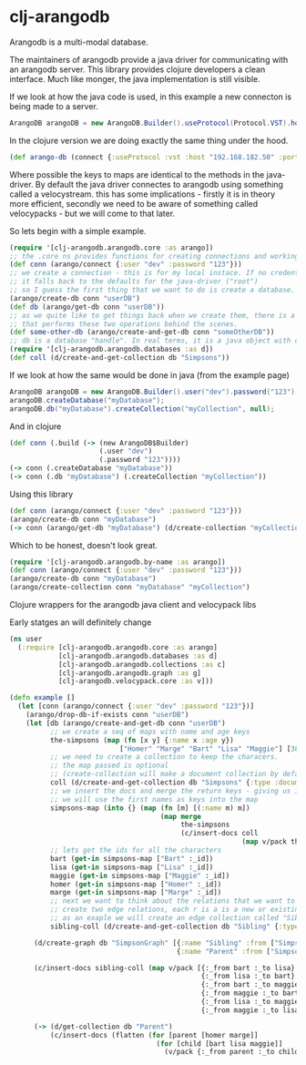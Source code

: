 # clj-arangodb

Arangodb is a multi-modal database.

The maintainers of arangodb provide a java driver for communicating with an arangodb server. This library provides clojure developers a clean interface. Much like monger, the java implementation is still visible.

If we look at how the java code is used, in this example a new connecton is being made to a server.
```java
ArangoDB arangoDB = new ArangoDB.Builder().useProtocol(Protocol.VST).host("192.168.182.50", 8888).build();
```
In the clojure version we are doing exactly the same thing under the hood.
```clojure
(def arango-db (connect {:useProtocol :vst :host "192.168.182.50" :port 8888}))
```
Where possible the keys to maps are identical to the methods in the java-driver. By default the java driver connectes to arangodb using something called a velocystream. this has some implications - firstly it is in theory more efficient, secondly we need to be aware of something called velocypacks - but we will come to that later.

So lets begin with a simple example.
```clojure
(require '[clj-arangodb.arangodb.core :as arango])
;; the .core ns provides functions for creating connections and working with databases
(def conn (arango/connect {:user "dev" :password "123"}))
;; we create a connection - this is for my local instace. If no credentials are used then
;; it falls back to the defaults for the java-driver ("root")
;; so I guess the first thing that we want to do is create a database.
(arango/create-db conn "userDB")
(def db (arango/get-db conn "userDB"))
;; as we quite like to get things back when we create them, there is a function
;; that performs these two operations behind the scenes.
(def some-other-db (arango/create-and-get-db conn "someOtherDB"))
;; db is a database "handle". In real terms, it is a java object with certain methods on it.
(require '[clj-arangodb.arangodb.databases :as d])
(def coll (d/create-and-get-collection db "Simpsons"))
```
If we look at how the same would be done in java (from the example page)
```java
ArangoDB arangoDB = new ArangoDB.Builder().user("dev").password("123").build();
arangoDB.createDatabase("myDatabase");
arangoDB.db("myDatabase").createCollection("myCollection", null);
```
And in clojure
```clojure
(def conn (.build (-> (new ArangoDB$Builder)
                      (.user "dev")
                      (.password "123"))))
(-> conn (.createDatabase "myDatabase"))
(-> conn (.db "myDatabase") (.createCollection "myCollection"))
```
Using this library
```clojure
(def conn (arango/connect {:user "dev" :password "123"}))
(arango/create-db conn "myDatabase")
(-> conn (arango/get-db "myDatabase") (d/create-collection "myCollection"))
```
Which to be honest, doesn't look great.
```clojure
(require '[clj-arangodb.arangodb.by-name :as arango])
(def conn (arango/connect {:user "dev" :password "123"}))
(arango/create-db conn "myDatabase")
(arango/create-collection conn "myDatabase" "myCollection")
```

Clojure wrappers for the arangodb java client and velocypack libs

Early statges an will definitely change

```clojure
(ns user
  (:require [clj-arangodb.arangodb.core :as arango]
            [clj-arangodb.arangodb.databases :as d]
            [clj-arangodb.arangodb.collections :as c]
            [clj-arangodb.arangodb.graph :as g]
            [clj-arangodb.velocypack.core :as v]))

(defn example []
  (let [conn (arango/connect {:user "dev" :password "123"})]
    (arango/drop-db-if-exists conn "userDB")
    (let [db (arango/create-and-get-db conn "userDB")
          ;; we create a seq of maps with name and age keys
          the-simpsons (map (fn [x y] {:name x :age y})
                           ["Homer" "Marge" "Bart" "Lisa" "Maggie"] [38 36 10 8 2])
          ;; we need to create a collection to keep the characers.
          ;; the map passed is optional
          ;; (create-collection will make a document collection by default)
          coll (d/create-and-get-collection db "Simpsons" {:type :document})
          ;; we insert the docs and merge the return keys - giving us ids
          ;; we will use the first names as keys into the map
          simpsons-map (into {} (map (fn [m] [(:name m) m])
                                     (map merge
                                          the-simpsons
                                          (c/insert-docs coll
                                                         (map v/pack the-simpsons)))))
          ;; lets get the ids for all the characters
          bart (get-in simpsons-map ["Bart" :_id])
          lisa (get-in simpsons-map ["Lisa" :_id])
          maggie (get-in simpsons-map ["Maggie" :_id])
          homer (get-in simpsons-map ["Homer" :_id])
          marge (get-in simpsons-map ["Marge" :_id])
          ;; next we want to think about the relations that we want to capture
          ;; create two edge relations, each r is a is a new or existing edge collection
          ;; as an exaple we will create an edge collection called "Sibling" now.
          sibling-coll (d/create-and-get-collection db "Sibling" {:type :edge})]

      (d/create-graph db "SimpsonGraph" [{:name "Sibling" :from ["Simpsons"] :to ["Simpsons"]}
                                         {:name "Parent" :from ["Simpsons"] :to ["Simpsons"]}])

      (c/insert-docs sibling-coll (map v/pack [{:_from bart :_to lisa}
                                               {:_from lisa :_to bart}
                                               {:_from bart :_to maggie}
                                               {:_from maggie :_to bart}
                                               {:_from lisa :_to maggie}
                                               {:_from maggie :_to lisa}]))

      (-> (d/get-collection db "Parent")
          (c/insert-docs (flatten (for [parent [homer marge]]
                                    (for [child [bart lisa maggie]]
                                      (v/pack {:_from parent :_to child})))))))))
```
